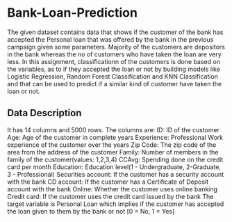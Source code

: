 # Bank-Loan-Prediction
The given dataset contains data that shows if the customer of the bank has accepted the Personal loan that was offered by the bank in the previous campaign given some parameters. Majority of the customers are depositors in the bank whereas the no of customers who have taken the loan are very less. In this assignment, classificationn of the customers is done based on the variables, as to if they accepted the loan or not by building models like Logistic Regression, Random Forest Classification and KNN Classification and that can be used to predict if a similar kind of customer have taken the loan or not.
## Data Description
It has 14 columns and 5000 rows.
The columns are:
ID: ID of the customer
Age: Age of the customer in complete years
Experience: Professional Work experience of the customer over the years
Zip Code: The zip code of the area from the address of the customer
Family: Number of members in the family of the customer(values: 1,2,3,4)
CCAvg: Spending done on the credit card per month
Education: Education level(1 - Undergraduate, 2-Graduate, 3 - Professional)
Securities account: If the customer has a security account with the bank
CD account: If the customer has a Certificate of Deposit account with the bank
Online: Whether the customer uses online banking
Credit card: If the customer uses the credit card issued by the bank
The target variable is Personal Loan which implies if the customer has accepted the loan given to them by the bank or not [0 = No, 1 = Yes]
